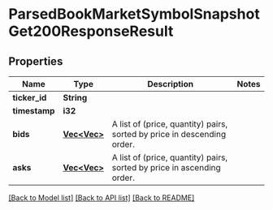 # ParsedBookMarketSymbolSnapshotGet200ResponseResult

## Properties

Name | Type | Description | Notes
------------ | ------------- | ------------- | -------------
**ticker_id** | **String** |  | 
**timestamp** | **i32** |  | 
**bids** | [**Vec<Vec<String>>**](Vec.md) | A list of (price, quantity) pairs, sorted by price in descending order. | 
**asks** | [**Vec<Vec<String>>**](Vec.md) | A list of (price, quantity) pairs, sorted by price in ascending order. | 

[[Back to Model list]](../README.md#documentation-for-models) [[Back to API list]](../README.md#documentation-for-api-endpoints) [[Back to README]](../README.md)


